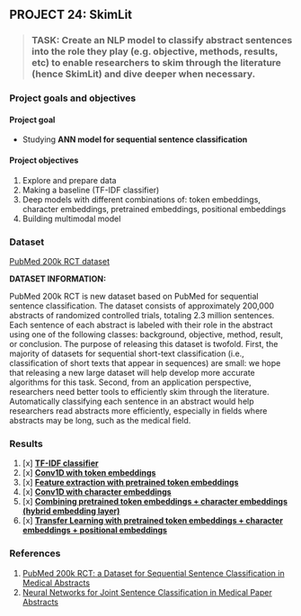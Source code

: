 ## PROJECT 24: SkimLit 

> ### TASK: Create an NLP model to classify abstract sentences into the role they play (e.g. objective, methods, results, etc) to enable researchers to skim through the literature (hence SkimLit) and dive deeper when necessary.


### Project goals and objectives

#### Project goal

- Studying **ANN model for sequential sentence classification**

#### Project objectives

1. Explore and prepare data 
2. Making a baseline (TF-IDF classifier)
3. Deep models with different combinations of: token embeddings, character embeddings, pretrained embeddings, positional embeddings
4. Building  multimodal model

### Dataset

[PubMed 200k RCT dataset](https://github.com/Franck-Dernoncourt/pubmed-rct)

**DATASET INFORMATION:**

PubMed 200k RCT is new dataset based on PubMed for sequential sentence classification. The dataset consists of approximately 200,000 abstracts of randomized controlled trials, totaling 2.3 million sentences. Each sentence of each abstract is labeled with their role in the abstract using one of the following classes: background, objective, method, result, or conclusion. The purpose of releasing this dataset is twofold. First, the majority of datasets for sequential short-text classification (i.e., classification of short texts that appear in sequences) are small: we hope that releasing a new large dataset will help develop more accurate algorithms for this task. Second, from an application perspective, researchers need better tools to efficiently skim through the literature. Automatically classifying each sentence in an abstract would help researchers read abstracts more efficiently, especially in fields where abstracts may be long, such as the medical field.

### Results

1. [x] [**TF-IDF classifier**](https://github.com/rttrif/TrifonovRS.Deep_Learning_Portfolio.github.io/blob/main/Project%2024:%20SkimLit/SkimLit_TF_IDF_classifier.ipynb)
2. [x] [**Conv1D with token embeddings**](https://github.com/rttrif/TrifonovRS.Deep_Learning_Portfolio.github.io/blob/main/Project%2024:%20SkimLit/SkimLit_Conv1D%20_with_token_embeddings.ipynb)
3. [x] [**Feature extraction with pretrained token embeddings**](https://github.com/rttrif/TrifonovRS.Deep_Learning_Portfolio.github.io/blob/main/Project%2024:%20SkimLit/SkimLit_FE_%20with_pretrained_token_embeddings.ipynb)
4. [x] [**Conv1D with character embeddings**](https://github.com/rttrif/TrifonovRS.Deep_Learning_Portfolio.github.io/blob/main/Project%2024:%20SkimLit/SkimLit_Conv1D_with_character_embeddings.ipynb)
5. [x] [**Combining pretrained token embeddings + character embeddings (hybrid embedding layer)**](https://github.com/rttrif/TrifonovRS.Deep_Learning_Portfolio.github.io/blob/main/Project%2024:%20SkimLit/SkimLit_Combine_TokEmb_CharEmb.ipynb)
6. [x] [**Transfer Learning with pretrained token embeddings + character embeddings + positional embeddings**](https://github.com/rttrif/TrifonovRS.Deep_Learning_Portfolio.github.io/blob/main/Project%2024:%20SkimLit/SkimLit_TL_with_TE_CE_PE.ipynb)



### References

1. [PubMed 200k RCT: a Dataset for Sequential Sentence Classification in Medical Abstracts ](https://arxiv.org/pdf/1710.06071.pdf)
2. [Neural Networks for Joint Sentence Classification in Medical Paper Abstracts](https://arxiv.org/pdf/1612.05251.pdf)

